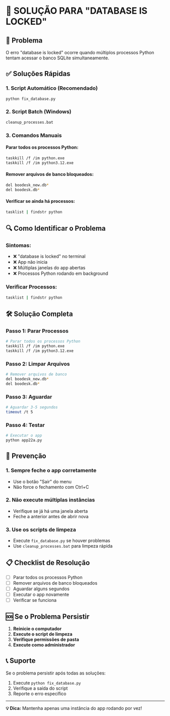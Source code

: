 # 🔧 SOLUÇÃO PARA "DATABASE IS LOCKED"

## 🚨 Problema
O erro "database is locked" ocorre quando múltiplos processos Python tentam acessar o banco SQLite simultaneamente.

## ✅ Soluções Rápidas

### 1. **Script Automático (Recomendado)**
```bash
python fix_database.py
```

### 2. **Script Batch (Windows)**
```bash
cleanup_processes.bat
```

### 3. **Comandos Manuais**

#### Parar todos os processos Python:
```bash
taskkill /f /im python.exe
taskkill /f /im python3.12.exe
```

#### Remover arquivos de banco bloqueados:
```bash
del boodesk_new.db*
del boodesk.db*
```

#### Verificar se ainda há processos:
```bash
tasklist | findstr python
```

## 🔍 Como Identificar o Problema

### Sintomas:
- ❌ "database is locked" no terminal
- ❌ App não inicia
- ❌ Múltiplas janelas do app abertas
- ❌ Processos Python rodando em background

### Verificar Processos:
```bash
tasklist | findstr python
```

## 🛠️ Solução Completa

### Passo 1: Parar Processos
```bash
# Parar todos os processos Python
taskkill /f /im python.exe
taskkill /f /im python3.12.exe
```

### Passo 2: Limpar Arquivos
```bash
# Remover arquivos de banco
del boodesk_new.db*
del boodesk.db*
```

### Passo 3: Aguardar
```bash
# Aguardar 3-5 segundos
timeout /t 5
```

### Passo 4: Testar
```bash
# Executar o app
python app22a.py
```

## 🎯 Prevenção

### 1. **Sempre feche o app corretamente**
- Use o botão "Sair" do menu
- Não force o fechamento com Ctrl+C

### 2. **Não execute múltiplas instâncias**
- Verifique se já há uma janela aberta
- Feche a anterior antes de abrir nova

### 3. **Use os scripts de limpeza**
- Execute `fix_database.py` se houver problemas
- Use `cleanup_processes.bat` para limpeza rápida

## 📋 Checklist de Resolução

- [ ] Parar todos os processos Python
- [ ] Remover arquivos de banco bloqueados
- [ ] Aguardar alguns segundos
- [ ] Executar o app novamente
- [ ] Verificar se funciona

## 🆘 Se o Problema Persistir

1. **Reinicie o computador**
2. **Execute o script de limpeza**
3. **Verifique permissões de pasta**
4. **Execute como administrador**

## 📞 Suporte

Se o problema persistir após todas as soluções:
1. Execute `python fix_database.py`
2. Verifique a saída do script
3. Reporte o erro específico

---

**💡 Dica:** Mantenha apenas uma instância do app rodando por vez!
